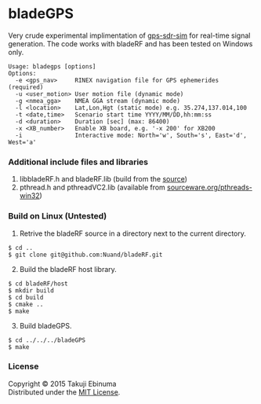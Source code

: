# bladeGPS

Very crude experimental implimentation of [gps-sdr-sim](https://github.com/osqzss/gps-sdr-sim) for real-time signal generation.
The code works with bladeRF and has been tested on Windows only.

```
Usage: bladegps [options]
Options:
  -e <gps_nav>     RINEX navigation file for GPS ephemerides (required)
  -u <user_motion> User motion file (dynamic mode)
  -g <nmea_gga>    NMEA GGA stream (dynamic mode)
  -l <location>    Lat,Lon,Hgt (static mode) e.g. 35.274,137.014,100
  -t <date,time>   Scenario start time YYYY/MM/DD,hh:mm:ss
  -d <duration>    Duration [sec] (max: 86400)
  -x <XB_number>   Enable XB board, e.g. '-x 200' for XB200
  -i               Interactive mode: North='w', South='s', East='d', West='a'
```

### Additional include files and libraries

1. libbladeRF.h and bladeRF.lib (build from the [source](https://github.com/Nuand/bladeRF))
2. pthread.h and pthreadVC2.lib (available from [sourceware.org/pthreads-win32](https://sourceware.org/pthreads-win32/))

### Build on Linux (Untested)

1. Retrive the bladeRF source in a directory next to the current directory.

 ```
$ cd ..
$ git clone git@github.com:Nuand/bladeRF.git
```

2. Build the bladeRF host library.

 ```
$ cd bladeRF/host
$ mkdir build
$ cd build
$ cmake ..
$ make
```

3. Build bladeGPS.

 ```
$ cd ../../../bladeGPS
$ make
```

### License

Copyright &copy; 2015 Takuji Ebinuma  
Distributed under the [MIT License](http://www.opensource.org/licenses/mit-license.php).
